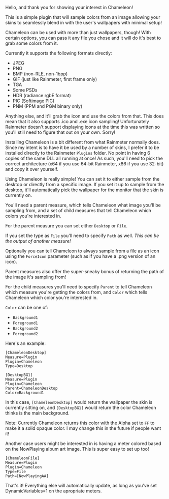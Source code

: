 Hello, and thank you for showing your interest in Chameleon!

This is a simple plugin that will sample colors from an image
allowing your skins to seamlessly blend in with the user's
wallpapers with minimal setup!

Chameleon can be used with more than just wallpapers, though!
With certain options, you can pass it any file you chose and
it will do it's best to grab some colors from it.

Currently it supports the following formats directly:

* JPEG
* PNG
* BMP (non-RLE, non-1bpp)
* GIF (just like Rainmeter, first frame only)
* TGA
* Some PSDs
* HDR (radiance rgbE format)
* PIC (Softimage PIC)
* PNM (PPM and PGM binary only)

Anything else, and it'll grab the icon and use the colors
from that. This does mean that it also supports .ico and
.exe icon sampling! Unfortunately Rainmeter doesn't
support displaying icons at the time this was written so
you'll still need to figure that out on your own. Sorry!

Installing Chameleon is a bit different from what Rainmeter
normally does. Since my intent is to have it be used by a
number of skins, I prefer it to be installed directly to
the Rainmeter `Plugins` folder. No point in having 6 copies
of the same DLL all running at once! As such, you'll need
to pick the correct architecture (x64 if you use 64-bit
Rainmeter, x86 if you use 32-bit) and copy it over yourself.

Using Chameleon is really simple! You can set it to
either sample from the desktop or directly from a specific
image. If you set it up to sample from the desktop, it'll
automatically pick the wallpaper for the monitor that the
skin is currently on.

You'll need a parent measure, which tells Chameleon what
image you'll be sampling from, and a set of child measures
that tell Chameleon which colors you're interested in.

For the parent measure you can set either `Desktop` or `File`.

If you set the type as `File` you'll need to specify `Path`
as well. *This can be the output of another measure!*

Optionally you can tell Chameleon to always sample from a file
as an icon using the `ForceIcon` parameter (such as if you
have a .png version of an icon).

Parent measures also offer the super-sneaky bonus of returning
the path of the image it's sampling from!

For the child measures you'll need to specify `Parent` to
tell Chameleon which measure you're getting the colors from,
and `Color` which tells Chameleon which color you're interested
in.

`Color` can be one of:

* `Background1`
* `Foreground1`
* `Background2`
* `Foreground2`

Here's an example:

    [ChameleonDesktop]
    Measure=Plugin
    Plugin=Chameleon
    Type=Desktop

    [DesktopBG1]
    Measure=Plugin
    Plugin=Chameleon
    Parent=ChameleonDesktop
    Color=Background1

In this case, `[ChameleonDesktop]` would return the wallpaper
the skin is currently sitting on, and `[DesktopBG1]` would
return the color Chameleon thinks is the main background.

Note: Currently Chameleon returns this color with the Alpha
set to `FF` to make it a solid opaque color. I may change this
in the future if people want it!

Another case users might be interested in is having a meter
colored based on the NowPlaying album art image. This is
super easy to set up too!

    [ChameleonFile]
    Measure=Plugin
    Plugin=Chameleon
    Type=File
    Path=[NowPlayingAA]

That's it! Everything else will automatically update, as long
as you've set DynamicVariables=1 on the apropriate meters.